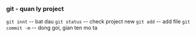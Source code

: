 ### git - quan ly project
`git innt` -- bat dau
`git status` -- check project new
`git add` -- add file
`git commit -m` -- dong goi, gian ten mo ta